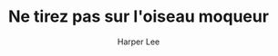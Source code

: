 ---
permalink: false
title: Ne tirez pas sur l'oiseau moqueur
author: Harper Lee
year: 1975
width: 11
height: 17.8
pages: 320
color: '#AAAAAC'
publisher: Le Livre de poche
link: https://www.livredepoche.com/livre/ne-tirez-pas-sur-loiseau-moqueur-9782253115847
description: "Un grand classique doublement historique : situé durant la Grande Dépression des années trente, d'une part, et écrit en 1960, période charnière pour les droits des afro-américains. C'est à travers les yeux d'une petite fille ingénue — qui insuffle beaucoup d'humour à ce lourd sujet — que l'autrice nous raconte le tumulte grandissant lorsque son père, avocat, est amené à défendre un noir accusé de viol. Harper Lee ne publiera rien d'autre pendant 55 ans : mais qu'ajouter quand on a tout dit ?"
---